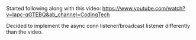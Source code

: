 Started following along with this video:
https://www.youtube.com/watch?v=Iapc-qGTEBQ&ab_channel=CodingTech

Decided to implement the async conn listener/broadcast listener differently than
the video.
